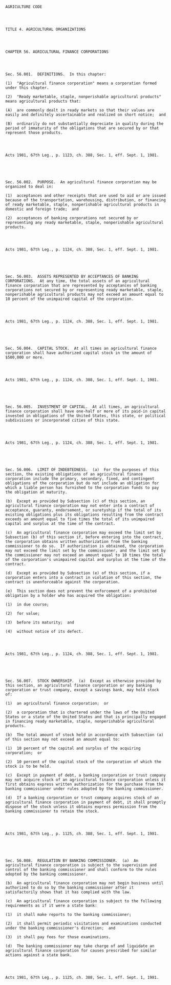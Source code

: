 ﻿
    
    
    	
    					
    
    
    AGRICULTURE CODE
    
      
    
    
    TITLE 4. AGRICULTURAL ORGANIZATIONS
    
      
    
    
    CHAPTER 56. AGRICULTURAL FINANCE CORPORATIONS
    
      
    
    
    Sec. 56.001.  DEFINITIONS.  In this chapter:
    
    (1)  "Agricultural finance corporation" means a corporation formed under this chapter.
    
    (2)  "Ready marketable, staple, nonperishable agricultural products" means agricultural products that:
    
    (A)  are commonly dealt in ready markets so that their values are easily and definitely ascertainable and realized on short notice;  and
    
    (B)  ordinarily do not substantially depreciate in quality during the period of immaturity of the obligations that are secured by or that represent those products.
    
    
    
    
    Acts 1981, 67th Leg., p. 1123, ch. 388, Sec. 1, eff. Sept. 1, 1981.
    
    
    
    
    
    Sec. 56.002.  PURPOSE.  An agricultural finance corporation may be organized to deal in:
    
    (1)  acceptances and other receipts that are used to aid or are issued because of the transportation, warehousing, distribution, or financing of ready marketable, staple, nonperishable agricultural products in domestic and foreign trade;  and
    
    (2)  acceptances of banking corporations not secured by or representing any ready marketable, staple, nonperishable agricultural products.
    
    
    
    
    Acts 1981, 67th Leg., p. 1124, ch. 388, Sec. 1, eff. Sept. 1, 1981.
    
    
    
    
    
    Sec. 56.003.  ASSETS REPRESENTED BY ACCEPTANCES OF BANKING CORPORATIONS.  At any time, the total assets of an agricultural finance corporation that are represented by acceptances of banking corporations not secured by or representing ready marketable, staple, nonperishable agricultural products may not exceed an amount equal to 10 percent of the unimpaired capital of the corporation.
    
    
    
    
    Acts 1981, 67th Leg., p. 1124, ch. 388, Sec. 1, eff. Sept. 1, 1981.
    
    
    
    
    
    Sec. 56.004.  CAPITAL STOCK.  At all times an agricultural finance corporation shall have authorized capital stock in the amount of $500,000 or more.
    
    
    
    
    Acts 1981, 67th Leg., p. 1124, ch. 388, Sec. 1, eff. Sept. 1, 1981.
    
    
    
    
    
    Sec. 56.005.  INVESTMENT OF CAPITAL.  At all times, an agricultural finance corporation shall have one-half or more of its paid-in capital invested in obligations of the United States, this state, or political subdivisions or incorporated cities of this state.
    
    
    
    
    Acts 1981, 67th Leg., p. 1124, ch. 388, Sec. 1, eff. Sept. 1, 1981.
    
    
    
    
    
    Sec. 56.006.  LIMIT OF INDEBTEDNESS.  (a)  For the purposes of this section, the existing obligations of an agricultural finance corporation include the primary, secondary, fixed, and contingent obligations of the corporation but do not include an obligation for which a liable person has furnished to the corporation funds to pay the obligation at maturity.
    
    (b)  Except as provided by Subsection (c) of this section, an agricultural finance corporation may not enter into a contract of acceptance, guaranty, endorsement, or suretyship if the total of its existing obligations plus its obligations resulting from the contract exceeds an amount equal to five times the total of its unimpaired capital and surplus at the time of the contract.
    
    (c)  An agricultural finance corporation may exceed the limit set by Subsection (b) of this section if, before entering into the contract, the corporation obtains written authorization from the banking commissioner to do so.  If authorization is obtained, the corporation may not exceed the limit set by the commissioner, and the limit set by the commissioner may not exceed an amount equal to 10 times the total of the corporation's unimpaired capital and surplus at the time of the contract.
    
    (d)  Except as provided by Subsection (e) of this section, if a corporation enters into a contract in violation of this section, the contract is unenforceable against the corporation.
    
    (e)  This section does not prevent the enforcement of a prohibited obligation by a holder who has acquired the obligation:
    
    (1)  in due course;
    
    (2)  for value;
    
    (3)  before its maturity;  and
    
    (4)  without notice of its defect.
    
    
    
    
    Acts 1981, 67th Leg., p. 1124, ch. 388, Sec. 1, eff. Sept. 1, 1981.
    
    
    
    
    
    Sec. 56.007.  STOCK OWNERSHIP.  (a)  Except as otherwise provided by this section, an agricultural finance corporation or any banking corporation or trust company, except a savings bank, may hold stock of:
    
    (1)  an agricultural finance corporation;  or
    
    (2)  a corporation that is chartered under the laws of the United States or a state of the United States and that is principally engaged in financing ready marketable, staple, nonperishable agricultural products.
    
    (b)  The total amount of stock held in accordance with Subsection (a) of this section may not exceed an amount equal to:
    
    (1)  10 percent of the capital and surplus of the acquiring corporation;  or
    
    (2)  10 percent of the capital stock of the corporation of which the stock is to be held.
    
    (c)  Except in payment of debt, a banking corporation or trust company may not acquire stock of an agricultural finance corporation unless it first obtains express written authorization for the purchase from the banking commissioner under rules adopted by the banking commissioner.
    
    (d)  If a banking corporation or trust company acquires stock of an agricultural finance corporation in payment of debt, it shall promptly dispose of the stock unless it obtains express permission from the banking commissioner to retain the stock.
    
    
    
    
    Acts 1981, 67th Leg., p. 1125, ch. 388, Sec. 1, eff. Sept. 1, 1981.
    
    
    
    
    
    Sec. 56.008.  REGULATION BY BANKING COMMISSIONER.  (a)  An agricultural finance corporation is subject to the supervision and control of the banking commissioner and shall conform to the rules adopted by the banking commissioner.
    
    (b)  An agricultural finance corporation may not begin business until authorized to do so by the banking commissioner after it satisfactorily shows that it has complied with the law.
    
    (c)  An agricultural finance corporation is subject to the following requirements as if it were a state bank:
    
    (1)  it shall make reports to the banking commissioner;
    
    (2)  it shall permit periodic visitations and examinations conducted under the banking commissioner's direction;  and
    
    (3)  it shall pay fees for those examinations.
    
    (d)  The banking commissioner may take charge of and liquidate an agricultural finance corporation for causes prescribed for similar actions against a state bank.
    
    
    
    
    Acts 1981, 67th Leg., p. 1125, ch. 388, Sec. 1, eff. Sept. 1, 1981.
    
    
    
    
    				
